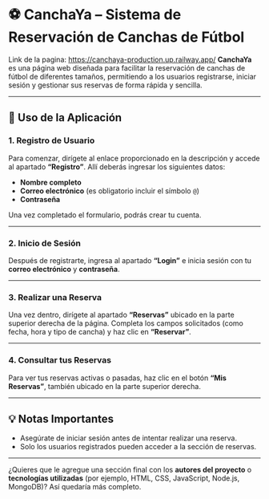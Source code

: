 # ⚽ CanchaYa – Sistema de Reservación de Canchas de Fútbol
Link de la pagina: https://canchaya-production.up.railway.app/
**CanchaYa** es una página web diseñada para facilitar la reservación de canchas de fútbol de diferentes tamaños, permitiendo a los usuarios registrarse, iniciar sesión y gestionar sus reservas de forma rápida y sencilla.

---

## 🚀 Uso de la Aplicación

### 1. Registro de Usuario

Para comenzar, dirígete al enlace proporcionado en la descripción y accede al apartado **“Registro”**.
Allí deberás ingresar los siguientes datos:

* **Nombre completo**
* **Correo electrónico** (es obligatorio incluir el símbolo `@`)
* **Contraseña**

Una vez completado el formulario, podrás crear tu cuenta.

---

### 2. Inicio de Sesión

Después de registrarte, ingresa al apartado **“Login”** e inicia sesión con tu **correo electrónico** y **contraseña**.

---

### 3. Realizar una Reserva

Una vez dentro, dirígete al apartado **“Reservas”** ubicado en la parte superior derecha de la página.
Completa los campos solicitados (como fecha, hora y tipo de cancha) y haz clic en **“Reservar”**.

---

### 4. Consultar tus Reservas

Para ver tus reservas activas o pasadas, haz clic en el botón **“Mis Reservas”**, también ubicado en la parte superior derecha.

---

## 💡 Notas Importantes

* Asegúrate de iniciar sesión antes de intentar realizar una reserva.
* Solo los usuarios registrados pueden acceder a la sección de reservas.

---

¿Quieres que le agregue una sección final con los **autores del proyecto** o **tecnologías utilizadas** (por ejemplo, HTML, CSS, JavaScript, Node.js, MongoDB)? Así quedaría más completo.

